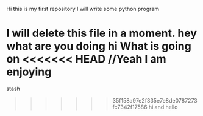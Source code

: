 Hi this is my first repository
I will write some python program

I will delete this file in a moment.
hey what are you doing
hi
What is going on
<<<<<<< HEAD
//Yeah I am enjoying
=======
stash
>>>>>>> 35f158a97e2f335e7e8de0787273fc7342f17586
hi and hello
